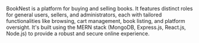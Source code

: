 BookNest is a platform for buying and selling books. It features distinct roles for general users, sellers, and administrators, each with tailored functionalities like browsing, cart management, book listing, and platform oversight. It's built using the MERN stack (MongoDB, Express.js, React.js, Node.js) to provide a robust and secure online experience.
